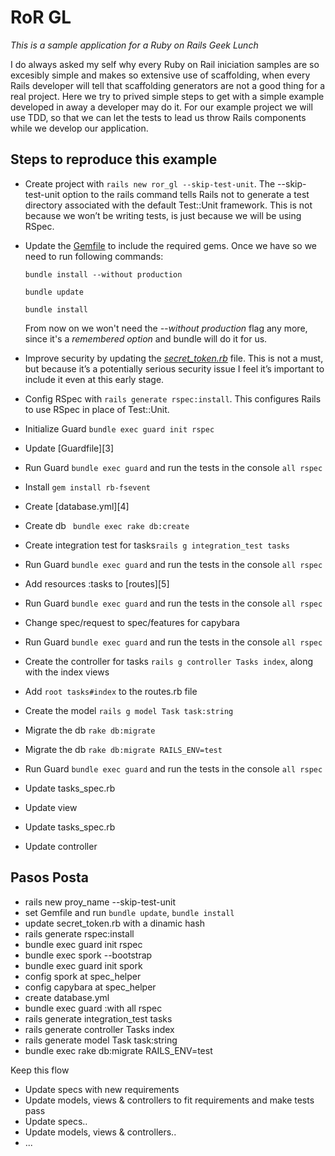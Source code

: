 RoR GL
======
_This is a sample application for a Ruby on Rails Geek Lunch_

I do always asked my self why every Ruby on Rail iniciation samples are so excesibly simple and makes so extensive use of scaffolding, when every Rails developer will tell that scaffolding generators are not a good thing for a real project.
Here we try to prived simple steps to get with a simple example developed in away a developer may do it. For our example project we will use TDD, so that we can let the tests to lead us throw Rails components while we develop our application.

Steps to reproduce this example
-------------------------------

- Create project with `rails new ror_gl --skip-test-unit`.
The --skip-test-unit option to the rails command tells Rails not to generate a test directory associated with the default Test::Unit framework. This is not because we won’t be writing tests, is just because we will be using RSpec.

- Update the [Gemfile][1] to include the required gems. Once we have so we need to run following commands:
  
  `bundle install --without production`

  `bundle update`

  `bundle install`

  From now on we won't need the _--without production_ flag any more, since it's a _remembered option_ and bundle will do it for us.

- Improve security by updating the [*secret_token.rb*][2] file. This is not a must, but because it’s a potentially serious security issue I feel it’s important to include it even at this early stage.

- Config RSpec with `rails generate rspec:install`.
This configures Rails to use RSpec in place of Test::Unit.

- Initialize Guard `bundle exec guard init rspec`
- Update [Guardfile][3]
- Run Guard `bundle exec guard` and run the tests in the console `all rspec`
- Install `gem install rb-fsevent`
- Create [database.yml][4]
- Create db ` bundle exec rake db:create`
- Create integration test for tasks`rails g integration_test tasks`
- Run Guard `bundle exec guard` and run the tests in the console `all rspec`
- Add resources :tasks to [routes][5]
- Run Guard `bundle exec guard` and run the tests in the console `all rspec`
- Change spec/request to spec/features for capybara
- Run Guard `bundle exec guard` and run the tests in the console `all rspec`
- Create the controller for tasks `rails g controller Tasks index`, along with the index views
- Add `root tasks#index` to the routes.rb file
- Create the model `rails g model Task task:string`
- Migrate the db `rake db:migrate`
- Migrate the db `rake db:migrate RAILS_ENV=test`
- Run Guard `bundle exec guard` and run the tests in the console `all rspec`
- Update tasks_spec.rb
- Update view
- Update tasks_spec.rb
- Update controller



[1]: https://github.com/agpelliza/ror_gl/blob/master/Gemfile
[2]: https://github.com/agpelliza/ror_gl/blob/master/config/initializers/secret_token.rb




Pasos Posta
-----------
- rails new proy_name --skip-test-unit
- set Gemfile and run `bundle update`, `bundle install`
- update secret_token.rb with a dinamic hash
- rails generate rspec:install
- bundle exec guard init rspec
- bundle exec spork --bootstrap
- bundle exec guard init spork
- config spork at spec_helper
- config capybara at spec_helper
- create database.yml
- bundle exec guard :with all rspec
- rails generate integration_test tasks
- rails generate controller Tasks index
- rails generate model Task task:string
- bundle exec rake db:migrate RAILS_ENV=test

Keep this flow
- Update specs with new requirements
- Update models, views & controllers to fit requirements and make tests pass
- Update specs..
- Update models, views & controllers..
- ...